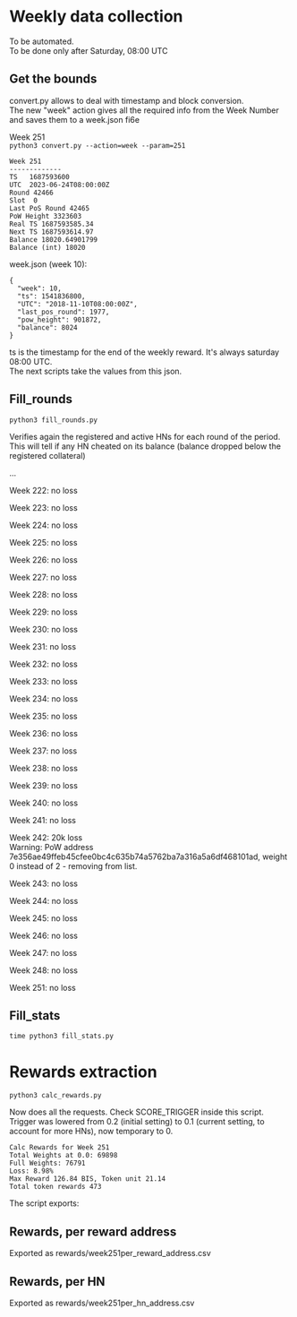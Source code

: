 # Weekly data collection

To be automated.  
To be done only after Saturday, 08:00 UTC


## Get the bounds

convert.py allows to deal with timestamp and block conversion.  
The new "week" action gives all the required info from the Week Number and saves them to a week.json fi6e

Week 251  
`python3 convert.py --action=week --param=251`

```
Week 251
-------------
TS   1687593600
UTC  2023-06-24T08:00:00Z
Round 42466
Slot  0
Last PoS Round 42465
PoW Height 3323603
Real TS 1687593585.34
Next TS 1687593614.97
Balance 18020.64901799
Balance (int) 18020

```

week.json (week 10):
```
{
  "week": 10,
  "ts": 1541836800,
  "UTC": "2018-11-10T08:00:00Z",
  "last_pos_round": 1977,
  "pow_height": 901872,
  "balance": 8024
}
```
 
ts is the timestamp for the end of the weekly reward. It's always saturday 08:00 UTC.  
The next scripts take the values from this json.

## Fill_rounds

`python3 fill_rounds.py`  

Verifies again the registered and active HNs for each round of the period.   
This will tell if any HN cheated on its balance (balance dropped below the registered collateral)

...

Week 222:  no loss  

Week 223:  no loss  

Week 224:  no loss  

Week 225:  no loss  

Week 226:  no loss  

Week 227:  no loss  

Week 228:  no loss  

Week 229:  no loss  

Week 230:  no loss  

Week 231:  no loss  

Week 232:  no loss  

Week 233:  no loss  

Week 234:  no loss  

Week 235:  no loss  

Week 236:  no loss  

Week 237:  no loss  

Week 238:  no loss  

Week 239:  no loss  

Week 240:  no loss  

Week 241:  no loss  

Week 242:  20k loss  
Warning: PoW address 7e356ae49ffeb45cfee0bc4c635b74a5762ba7a316a5a6df468101ad, weight 0 instead of 2 - removing from list.

Week 243:  no loss  

Week 244:  no loss  

Week 245:  no loss  

Week 246:  no loss  

Week 247:  no loss  

Week 248:  no loss  

Week 251:  no loss  

## Fill_stats

`time python3 fill_stats.py`  

# Rewards extraction

`python3 calc_rewards.py`

Now does all the requests. Check SCORE_TRIGGER inside this script.  
Trigger was lowered from 0.2 (initial setting) to 0.1 (current setting, to account for more HNs), now temporary to 0.

```
Calc Rewards for Week 251
Total Weights at 0.0: 69898
Full Weights: 76791
Loss: 8.98%
Max Reward 126.84 BIS, Token unit 21.14
Total token rewards 473
```

The script exports:
 
## Rewards, per reward address  
Exported as rewards/week251per_reward_address.csv

## Rewards, per HN
Exported as rewards/week251per_hn_address.csv
